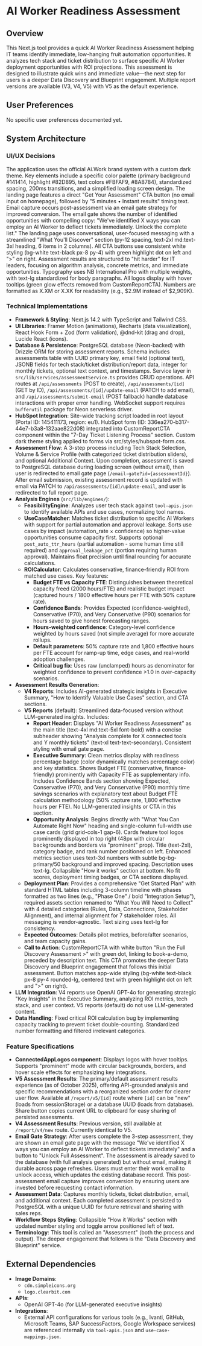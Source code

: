 # AI Worker Readiness Assessment

## Overview
This Next.js tool provides a quick AI Worker Readiness Assessment helping IT teams identify immediate, low-hanging fruit automation opportunities. It analyzes tech stack and ticket distribution to surface specific AI Worker deployment opportunities with ROI projections. This assessment is designed to illustrate quick wins and immediate value—the next step for users is a deeper Data Discovery and Blueprint engagement. Multiple report versions are available (V3, V4, V5) with V5 as the default experience.

## User Preferences
No specific user preferences documented yet.

## System Architecture

### UI/UX Decisions
The application uses the official Ai.Work brand system with a custom dark theme. Key elements include a specific color palette (primary background #141414, highlight #82D895, text colors #FBFAF9, #8A8784), standardized spacing, 200ms transitions, and a simplified loading screen design. The landing page features a direct "Get Your Assessment" CTA button (no email input on homepage), followed by "5 minutes • Instant results" timing text. Email capture occurs post-assessment via an email gate strategy for improved conversion. The email gate shows the number of identified opportunities with compelling copy: "We've identified X ways you can employ an AI Worker to deflect tickets immediately. Unlock the complete list." The landing page uses conversational, user-focused messaging with a streamlined "What You'll Discover" section (py-12 spacing, text-2xl md:text-3xl heading, 6 items in 2 columns). All CTA buttons use consistent white styling (bg-white text-black px-8 py-4) with green highlight dot on left and ">" on right. Assessment results are structured to "hit harder" for IT leaders, focusing on algorithm analysis, concrete metrics, and immediate opportunities. Typography uses NB International Pro with multiple weights, with text-lg standardized for body paragraphs. All logos display with hover tooltips (green glow effects removed from CustomReportCTA). Numbers are formatted as X.XM or X.XK for readability (e.g., $2.9M instead of $2,909K).

### Technical Implementations
-   **Framework & Styling**: Next.js 14.2 with TypeScript and Tailwind CSS.
-   **UI Libraries**: Framer Motion (animations), Recharts (data visualization), React Hook Form + Zod (form validation), @dnd-kit (drag and drop), Lucide React (icons).
-   **Database & Persistence**: PostgreSQL database (Neon-backed) with Drizzle ORM for storing assessment reports. Schema includes assessments table with UUID primary key, email field (optional text), JSONB fields for tech stack/ticket distribution/report data, integer for monthly tickets, optional text context, and timestamps. Service layer in `src/lib/services/assessmentService.ts` provides CRUD operations. API routes at `/api/assessments` (POST to create), `/api/assessments/[id]` (GET by ID), `/api/assessments/[id]/update-email` (PATCH to add email), and `/api/assessments/submit-email` (POST fallback) handle database interactions with proper error handling. WebSocket support requires `bufferutil` package for Neon serverless driver.
-   **HubSpot Integration**: Site-wide tracking script loaded in root layout (Portal ID: 145411173, region: eu1). HubSpot form (ID: 336ea270-b317-44e7-b3a8-132aae822d08) integrated into CustomReportCTA component within the "7-Day Ticket Listening Process" section. Custom dark theme styling applied to forms via src/styles/hubspot-form.css.
-   **Assessment Flow**: A 3-step process including Tech Stack Selection, Volume & Service Profile (with categorized ticket distribution sliders), and optional Additional Context. Upon completion, assessment is saved to PostgreSQL database during loading screen (without email), then user is redirected to email gate page (`/email-gate?id={assessmentId}`). After email submission, existing assessment record is updated with email via PATCH to `/api/assessments/[id]/update-email`, and user is redirected to full report page.
-   **Analysis Engines** (`src/lib/engines/`):
    -   **FeasibilityEngine**: Analyzes user tech stack against `tool-apis.json` to identify available APIs and use cases, normalizing tool names.
    -   **UseCaseMatcher**: Matches ticket distribution to specific AI Workers with support for partial automation and approval leakage. Sorts use cases by impact (automation_rate × confidence) so higher-value opportunities consume capacity first. Supports optional `post_auto_ttr_hours` (partial automation - some human time still required) and `approval_leakage_pct` (portion requiring human approval). Maintains float precision until final rounding for accurate calculations.
    -   **ROICalculator**: Calculates conservative, finance-friendly ROI from matched use cases. Key features:
        - **Budget FTE vs Capacity FTE**: Distinguishes between theoretical capacity freed (2000 hours/FTE) and realistic budget impact (captured hours / 1800 effective hours per FTE with 50% capture rate).
        - **Confidence Bands**: Provides Expected (confidence-weighted), Conservative (P70), and Very Conservative (P90) scenarios for hours saved to give honest forecasting ranges.
        - **Hours-weighted confidence**: Category-level confidence weighted by hours saved (not simple average) for more accurate rollups.
        - **Default parameters**: 50% capture rate and 1,800 effective hours per FTE account for ramp-up time, edge cases, and real-world adoption challenges.
        - **Critical bug fix**: Uses raw (unclamped) hours as denominator for weighted confidence to prevent confidence >1.0 in over-capacity scenarios.
-   **Assessment Results Generation**: 
    -   **V4 Reports**: Includes AI-generated strategic insights in Executive Summary, "How to Identify Valuable Use Cases" section, and CTA sections.
    -   **V5 Reports** (default): Streamlined data-focused version without LLM-generated insights. Includes:
        -   **Report Header**: Displays "AI Worker Readiness Assessment" as the main title (text-4xl md:text-5xl font-bold) with a concise subheader showing "Analysis complete for X connected tools and Y monthly tickets" (text-xl text-text-secondary). Consistent styling with email gate page.
        -   **Executive Summary**: Clean metrics display with readiness percentage badge (color dynamically matches percentage color) and key statistics. Shows Budget FTE (conservative, finance-friendly) prominently with Capacity FTE as supplementary info. Includes Confidence Bands section showing Expected, Conservative (P70), and Very Conservative (P90) monthly time savings scenarios with explanatory text about Budget FTE calculation methodology (50% capture rate, 1,800 effective hours per FTE). No LLM-generated insights or CTA in this section.
        -   **Opportunity Analysis**: Begins directly with "What You Can Automate Right Now" heading and single-column full-width use case cards (grid grid-cols-1 gap-6). Cards feature tool logos prominently displayed in top right (48px with circular backgrounds and borders via "prominent" prop). Title (text-2xl), category badge, and rank number positioned on left. Enhanced metrics section uses text-3xl numbers with subtle bg-bg-primary/50 background and improved spacing. Description uses text-lg. Collapsible "How it works" section at bottom. No fit scores, deployment timing badges, or CTA sections displayed.
    -   **Deployment Plan**: Provides a comprehensive "Get Started Plan" with standard HTML tables including 3-column timeline with phases formatted as two lines (e.g., "Phase One" / bold "Integration Setup"), required assets section renamed to "What You Will Need to Collect" with 4 detailed categories (Rules, Data, Connections, Stakeholder Alignment), and internal alignment for 7 stakeholder roles. All messaging is vendor-agnostic. Text sizing uses text-lg for consistency.
    -   **Expected Outcomes**: Details pilot metrics, before/after scenarios, and team capacity gains.
    -   **Call to Action**: CustomReportCTA with white button "Run the Full Discovery Assessment >" with green dot, linking to book-a-demo, preceded by description text. This CTA promotes the deeper Data Discovery and Blueprint engagement that follows this initial assessment. Button matches app-wide styling (bg-white text-black px-8 py-4 rounded-lg, centered text with green highlight dot on left and ">" on right).
-   **LLM Integration**: V4 reports use OpenAI GPT-4o for generating strategic "Key Insights" in the Executive Summary, analyzing ROI metrics, tech stack, and user context. V5 reports (default) do not use LLM-generated content.
-   **Data Handling**: Fixed critical ROI calculation bug by implementing capacity tracking to prevent ticket double-counting. Standardized number formatting and filtered irrelevant categories.

### Feature Specifications
-   **ConnectedAppLogos component**: Displays logos with hover tooltips. Supports "prominent" mode with circular backgrounds, borders, and hover scale effects for emphasizing key integrations.
-   **V5 Assessment Results**: The primary/default assessment results experience (as of October 2025), offering API-grounded analysis and specific recommendations with a reorganized section order for clearer user flow. Available at `/report/v5/[id]` route where `[id]` can be "new" (loads from sessionStorage) or a database UUID (loads from database). Share button copies current URL to clipboard for easy sharing of persisted assessments.
-   **V4 Assessment Results**: Previous version, still available at `/report/v4/new` route. Currently identical to V5.
-   **Email Gate Strategy**: After users complete the 3-step assessment, they are shown an email gate page with the message "We've identified X ways you can employ an AI Worker to deflect tickets immediately" and a button to "Unlock Full Assessment". The assessment is already saved to the database (with full analysis generated) but without email, making it durable across page refreshes. Users must enter their work email to unlock access, which updates the existing database record. This post-assessment email capture improves conversion by ensuring users are invested before requesting contact information.
-   **Assessment Data**: Captures monthly tickets, ticket distribution, email, and additional context. Each completed assessment is persisted to PostgreSQL with a unique UUID for future retrieval and sharing with sales reps.
-   **Workflow Steps Styling**: Collapsible "How it Works" section with updated number styling and toggle arrow positioned left of text.
-   **Terminology**: This tool is called an "Assessment" (both the process and output). The deeper engagement that follows is the "Data Discovery and Blueprint" service.

## External Dependencies
-   **Image Domains**:
    -   `cdn.simpleicons.org`
    -   `logo.clearbit.com`
-   **APIs**:
    -   OpenAI GPT-4o (for LLM-generated executive insights)
-   **Integrations**:
    -   External API configurations for various tools (e.g., Ivanti, GitHub, Microsoft Teams, SAP SuccessFactors, Google Workspace services) are referenced internally via `tool-apis.json` and `use-case-mappings.json`.